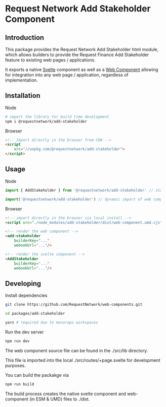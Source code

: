 # Request Network Add Stakeholder Component

## Introduction

This package provides the Request Network Add Stakeholder html module, which allows builders to provide the Request Finance Add Stakeholder feature to existing web pages / applications.

It exports a native [Svelte](https://svelte.dev/) component as well as a [Web Component](https://opensource.com/article/21/7/web-components) allowing for integration into any web page / application, regardless of implementation.

## Installation

Node
```bash
# import the library for build time development
npm i @requestnetwork/add-stakeholder
```

Browser
```html
<!-- Import directly in the browser from CDN -->
<script
    src="//unpkg.com/@requestnetwork/add-stakeholder">
</script>
```

## Usage

Node
```javascript
import { AddStakeholder } from '@requestnetwork/add-stakeholder' // static import of the svelte component

import('@requestnetwork/add-stakeholder') // dynamic import of web component via the parent on render
```

Browser
```html
<!-- import directly in the browser via local install -->
<script src="./node_modules/add-stakeholder/dist/web-component.umd.cjs" defer></script>

<!-- render the web component -->
<add-stakeholder
    builderKey="..."
    webookUrl="..."/>

<!-- render the svelte component -->
<AddStakeholder
    builderKey="..."
    webookUrl="..."/>
```

## Developing

Install dependencies
```bash
git clone https://github.com/RequestNetwork/web-components.git

cd packages/add-stakeholder

yarn # required due to monorepo workspaces
```

Run the dev server
```bash
npm run dev
```

The web component source file can be found in the ./src/lib directory.

This file is imported into the local ./src/routes/+page.svelte for development purposes.

You can build the packakge via
```bash
npm run build 
```

The build process creates the native svelte component and web-component (in ESM & UMD) files to ./dist.
